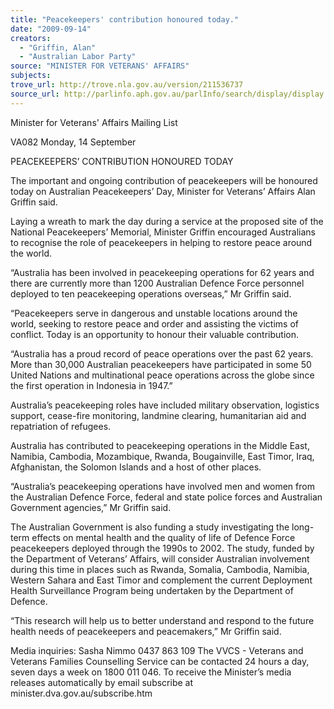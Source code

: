 ```yaml
---
title: "Peacekeepers' contribution honoured today."
date: "2009-09-14"
creators:
  - "Griffin, Alan"
  - "Australian Labor Party"
source: "MINISTER FOR VETERANS' AFFAIRS"
subjects:
trove_url: http://trove.nla.gov.au/version/211536737
source_url: http://parlinfo.aph.gov.au/parlInfo/search/display/display.w3p;query=Id%3A%22media/pressrel/5AXU6%22
---
```


 Minister for Veterans' Affairs Mailing List    

 

 VA082  Monday, 14 September  

 

 PEACEKEEPERS’ CONTRIBUTION HONOURED TODAY   

 The important and ongoing contribution of peacekeepers will be honoured today on  Australian Peacekeepers’ Day, Minister for Veterans’ Affairs Alan Griffin said.     

 Laying a wreath to mark the day during a service at the proposed site of the National  Peacekeepers’ Memorial, Minister Griffin encouraged Australians to recognise the role of  peacekeepers in helping to restore peace around the world.   

 “Australia has been involved in peacekeeping operations for 62 years and there are  currently more than 1200 Australian Defence Force personnel deployed to ten  peacekeeping operations overseas,” Mr Griffin said.    

 “Peacekeepers serve in dangerous and unstable locations around the world, seeking to  restore peace and order and assisting the victims of conflict.  Today is an opportunity to  honour their valuable contribution.   

 “Australia has a proud record of peace operations over the past 62 years. More than  30,000 Australian peacekeepers have participated in some 50 United Nations and  multinational peace operations across the globe since the first operation in Indonesia in  1947.”   

 Australia’s peacekeeping roles have included military observation, logistics support,  cease-fire monitoring, landmine clearing, humanitarian aid and repatriation of refugees.   

 Australia has contributed to peacekeeping operations in the Middle East, Namibia,  Cambodia, Mozambique, Rwanda, Bougainville, East Timor, Iraq, Afghanistan, the  Solomon Islands and a host of other places.   

 “Australia’s peacekeeping operations have involved men and women from the Australian  Defence Force, federal and state police forces and Australian Government agencies,” Mr  Griffin said.   

 The Australian Government is also funding a study investigating the long-term effects on  mental health and the quality of life of Defence Force peacekeepers deployed through  the 1990s to 2002. The study, funded by the Department of Veterans’ Affairs, will  consider Australian involvement during this time in places such as Rwanda, Somalia,  Cambodia, Namibia, Western Sahara and East Timor and complement the current  Deployment Health Surveillance Program being undertaken by the Department of  Defence.   

 “This research will help us to better understand and respond to the future health needs  of peacekeepers and peacemakers,” Mr Griffin said.   

 Media inquiries: Sasha Nimmo 0437 863 109  The VVCS - Veterans and Veterans Families Counselling Service can be contacted 24 hours a day,  seven days a week on 1800 011 046.  To receive the Minister’s media releases automatically by email subscribe at  minister.dva.gov.au/subscribe.htm 

